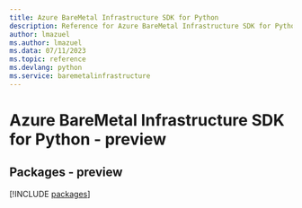 ```yaml
---
title: Azure BareMetal Infrastructure SDK for Python
description: Reference for Azure BareMetal Infrastructure SDK for Python
author: lmazuel
ms.author: lmazuel
ms.data: 07/11/2023
ms.topic: reference
ms.devlang: python
ms.service: baremetalinfrastructure
---
```

# Azure BareMetal Infrastructure SDK for Python - preview
## Packages - preview
[!INCLUDE [packages](baremetal-infrastructure-index.md)]